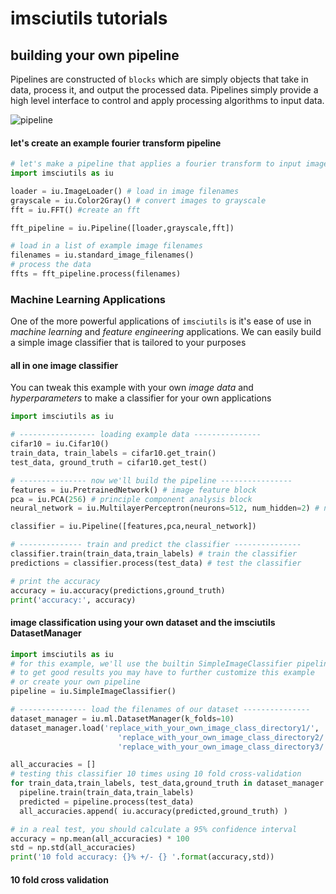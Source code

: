 # imsciutils tutorials

## building your own pipeline
Pipelines are constructed of `blocks` which are simply objects that take in data,
process it, and output the processed data. Pipelines simply provide a high level
interface to control and apply processing algorithms to input data.

![pipeline](https://github.com/jmaggio14/imsciutils/blob/develop/docs/images/pipeline-example.png "pipeline example")

#### let's create an example fourier transform pipeline
```python
# let's make a pipeline that applies a fourier transform to input images
import imsciutils as iu

loader = iu.ImageLoader() # load in image filenames
grayscale = iu.Color2Gray() # convert images to grayscale
fft = iu.FFT() #create an fft

fft_pipeline = iu.Pipeline([loader,grayscale,fft])

# load in a list of example image filenames
filenames = iu.standard_image_filenames()
# process the data
ffts = fft_pipeline.process(filenames)
```

### Machine Learning Applications
One of the more powerful applications of `imsciutils` is it's ease of use in
_machine learning_ and _feature engineering_ applications. We can easily build
a simple image classifier that is tailored to your purposes

#### all in one image classifier
You can tweak this example with your own _image data_ and _hyperparameters_ to make a classifier for
your own applications
```python
import imsciutils as iu

# ----------------- loading example data ---------------
cifar10 = iu.Cifar10()
train_data, train_labels = cifar10.get_train()
test_data, ground_truth = cifar10.get_test()

# --------------- now we'll build the pipeline ----------------
features = iu.PretrainedNetwork() # image feature block
pca = iu.PCA(256) # principle component analysis block
neural_network = iu.MultilayerPerceptron(neurons=512, num_hidden=2) # neural network block

classifier = iu.Pipeline([features,pca,neural_network])

# -------------- train and predict the classifier ---------------
classifier.train(train_data,train_labels) # train the classifier
predictions = classifier.process(test_data) # test the classifier

# print the accuracy
accuracy = iu.accuracy(predictions,ground_truth)
print('accuracy:', accuracy)
```

#### image classification using your own dataset and the imsciutils DatasetManager
```python
import imsciutils as iu
# for this example, we'll use the builtin SimpleImageClassifier pipeline,
# to get good results you may have to further customize this example
# or create your own pipeline
pipeline = iu.SimpleImageClassifier()

# --------------- load the filenames of our dataset ---------------
dataset_manager = iu.ml.DatasetManager(k_folds=10)
dataset_manager.load('replace_with_your_own_image_class_directory1/',
                        'replace_with_your_own_image_class_directory2/',
                        'replace_with_your_own_image_class_directory3/')

all_accuracies = []
# testing this classifier 10 times using 10 fold cross-validation
for train_data,train_labels, test_data,ground_truth in dataset_manager:
  pipeline.train(train_data,train_labels)
  predicted = pipeline.process(test_data)
  all_accuracies.append( iu.accuracy(predicted,ground_truth) )

# in a real test, you should calculate a 95% confidence interval
accuracy = np.mean(all_accuracies) * 100
std = np.std(all_accuracies)
print('10 fold accuracy: {}% +/- {} '.format(accuracy,std))
```

#### 10 fold cross validation
```python
```
